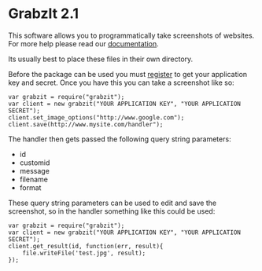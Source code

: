 GrabzIt 2.1
===========

This software allows you to programmatically take screenshots of websites. For more help please read our [documentation](http://grabz.it/api/nodejs).

Its usually best to place these files in their own directory.

Before the package can be used you must [register](http://grabz.it/register.aspx) to get your application key and secret. Once you have this you can take a screenshot like so:

    var grabzit = require("grabzit");
    var client = new grabzit("YOUR APPLICATION KEY", "YOUR APPLICATION SECRET");
    client.set_image_options("http://www.google.com");
    client.save(http://www.mysite.com/handler");

The handler then gets passed the following query string parameters:

- id
- customid
- message
- filename
- format

These query string parameters can be used to edit and save the screenshot, so in the handler something like this could be used:

    var grabzit = require("grabzit");
    var client = new grabzit("YOUR APPLICATION KEY", "YOUR APPLICATION SECRET");
    client.get_result(id, function(err, result){
        file.writeFile('test.jpg', result);
    });